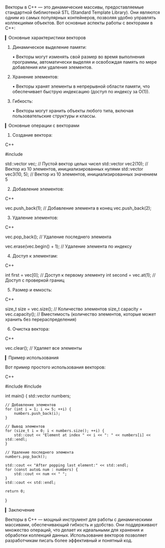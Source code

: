 Векторы в C++ — это динамические массивы, предоставляемые стандартной библиотекой STL (Standard Template Library). Они являются одним из самых популярных контейнеров, позволяя удобно управлять коллекциями объектов. Вот основные аспекты работы с векторами в C++:

▎Основные характеристики векторов

1. Динамическое выделение памяти:

   • Векторы могут изменять свой размер во время выполнения программы, автоматически выделяя и освобождая память по мере добавления или удаления элементов.

2. Хранение элементов:

   • Векторы хранят элементы в непрерывной области памяти, что обеспечивает быструю индексацию (доступ по индексу за O(1)).

3. Гибкость:

   • Векторы могут хранить объекты любого типа, включая пользовательские структуры и классы.

▎Основные операции с векторами

1. Создание вектора:
   
C++

   #include <vector>

   std::vector<int> vec; // Пустой вектор целых чисел
   std::vector<int> vec2(10); // Вектор из 10 элементов, инициализированных нулями
   std::vector<int> vec3(10, 5); // Вектор из 10 элементов, инициализированных значением 5
   

2. Добавление элементов:
   
C++

   vec.push_back(1); // Добавление элемента в конец
   vec.push_back(2);
   

3. Удаление элементов:
   
C++

   vec.pop_back(); // Удаление последнего элемента
   
   vec.erase(vec.begin() + 1); // Удаление элемента по индексу
   

4. Доступ к элементам:
   
C++

   int first = vec[0]; // Доступ к первому элементу
   int second = vec.at(1); // Доступ с проверкой границ
   

5. Размер и емкость:
   
C++

   size_t size = vec.size(); // Количество элементов
   size_t capacity = vec.capacity(); // Вместимость (количество элементов, которые может хранить без перераспределения)
   

6. Очистка вектора:
   
C++

   vec.clear(); // Удаляет все элементы
   

▎Пример использования

Вот пример простого использования векторов:

C++

#include <iostream>
#include <vector>

int main() {
    std::vector<int> numbers;

    // Добавление элементов
    for (int i = 1; i <= 5; ++i) {
        numbers.push_back(i);
    }

    // Вывод элементов
    for (size_t i = 0; i < numbers.size(); ++i) {
        std::cout << "Element at index " << i << ": " << numbers[i] << std::endl;
    }

    // Удаление последнего элемента
    numbers.pop_back();

    std::cout << "After popping last element:" << std::endl;
    for (const auto& num : numbers) {
        std::cout << num << " ";
    }
    std::cout << std::endl;

    return 0;
}

▎Заключение

Векторы в C++ — мощный инструмент для работы с динамическими массивами, обеспечивающий гибкость и удобство. Они поддерживают множество операций, что делает их идеальными для хранения и обработки коллекций данных. Использование векторов позволяет разработчикам писать более эффективный и понятный код.
